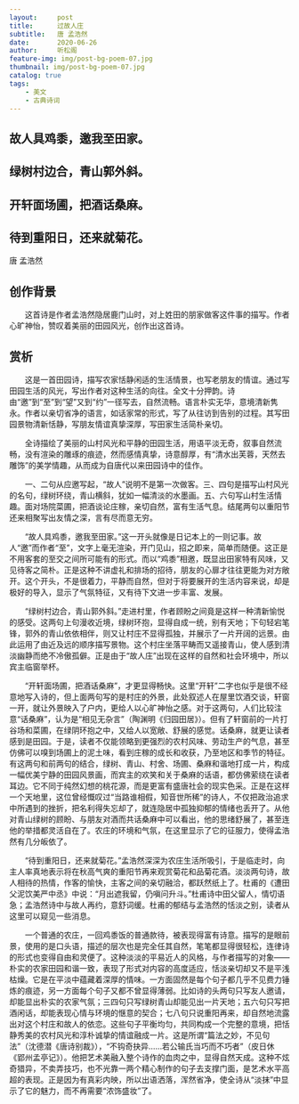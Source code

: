 ```yaml
---
layout:     post
title:      过故人庄
subtitle:   唐 孟浩然
date:       2020-06-26
author:     听松阁
feature-img: img/post-bg-poem-07.jpg
thumbnail: img/post-bg-poem-07.jpg
catalog: true
tags:
    - 美文
    - 古典诗词
---
```


## 故人具鸡黍，邀我至田家。

## 绿树村边合，青山郭外斜。

## 开轩面场圃，把酒话桑麻。

## 待到重阳日，还来就菊花。


唐 孟浩然


## 创作背景

　　这首诗是作者孟浩然隐居鹿门山时，对上姓田的朋家做客这件事的描写。作者心旷神怡，赞叹着美丽的田园风光，创作出这首诗。







## 赏析



　　这是一首田园诗，描写农家恬静闲适的生活情景，也写老朋友的情谊。通过写田园生活的风光，写出作者对这种生活的向往。全文十分押韵。诗由“邀”到“至”到“望”又到“约”一径写去，自然流畅。语言朴实无华，意境清新隽永。作者以亲切省净的语言，如话家常的形式，写了从往访到告别的过程。其写田园景物清新恬静，写朋友情谊真挚深厚，写田家生活简朴亲切。



　　全诗描绘了美丽的山村风光和平静的田园生活，用语平淡无奇，叙事自然流畅，没有渲染的雕琢的痕迹，然而感情真挚，诗意醇厚，有“清水出芙蓉，天然去雕饰”的美学情趣，从而成为自唐代以来田园诗中的佳作。



　　一、二句从应邀写起，“故人”说明不是第一次做客。三、四句是描写山村风光的名句，绿树环绕，青山横斜，犹如一幅清淡的水墨画。五、六句写山村生活情趣。面对场院菜圃，把酒谈论庄稼，亲切自然，富有生活气息。结尾两句以重阳节还来相聚写出友情之深，言有尽而意无穷。



　　“故人具鸡黍，邀我至田家。”这一开头就像是日记本上的一则记事。故人“邀”而作者“至”，文字上毫无渲染，开门见山，招之即来，简单而随便。这正是不用客套的至交之间所可能有的形式。而以“鸡黍”相邀，既显出田家特有风味，又见待客之简朴。正是这种不讲虚礼和排场的招待，朋友的心扉才往往更能为对方敞开。这个开头，不是很着力，平静而自然，但对于将要展开的生活内容来说，却是极好的导入，显示了气氛特征，又有待下文进一步丰富、发展。



　　“绿树村边合，青山郭外斜。”走进村里，作者顾盼之间竟是这样一种清新愉悦的感受。这两句上句漫收近境，绿树环抱，显得自成一统，别有天地；下句轻宕笔锋，郭外的青山依依相伴，则又让村庄不显得孤独，并展示了一片开阔的远景。由此运用了由近及远的顺序描写景物。这个村庄坐落平畴而又遥接青山，使人感到清淡幽静而绝不冷傲孤僻。正是由于“故人庄”出现在这样的自然和社会环境中，所以宾主临窗举杯。



　　“开轩面场圃，把酒话桑麻”，才更显得畅快。这里“开轩”二字也似乎是很不经意地写入诗的，但上面两句写的是村庄的外景，此处叙述人在屋里饮酒交谈，轩窗一开，就让外景映入了户内，更给人以心旷神怡之感。对于这两句，人们比较注意“话桑麻”，认为是“相见无杂言”（陶渊明《归园田居》）。但有了轩窗前的一片打谷场和菜圃，在绿阴环抱之中，又给人以宽敞、舒展的感觉。话桑麻，就更让读者感到是田园。于是，读者不仅能领略到更强烈的农村风味、劳动生产的气息，甚至仿佛可以嗅到场圃上的泥土味，看到庄稼的成长和收获，乃至地区和季节的特征。有这两句和前两句的结合，绿树、青山、村舍、场圃、桑麻和谐地打成一片，构成一幅优美宁静的田园风景画，而宾主的欢笑和关于桑麻的话语，都仿佛萦绕在读者耳边。它不同于纯然幻想的桃花源，而是更富有盛唐社会的现实色采。正是在这样一个天地里，这位曾经慨叹过“当路谁相假，知音世所稀”的诗人，不仅把政治追求中所遇到的挫折，把名利得失忘却了，就连隐居中孤独抑郁的情绪也丢开了。从他对青山绿树的顾盼、与朋友对酒而共话桑麻中可以看出，他的思绪舒展了，甚至连他的举措都灵活自在了。农庄的环境和气氛，在这里显示了它的征服力，使得孟浩然有几分皈依了。



　　“待到重阳日，还来就菊花。”孟浩然深深为农庄生活所吸引，于是临走时，向主人率真地表示将在秋高气爽的重阳节再来观赏菊花和品菊花酒。淡淡两句诗，故人相待的热情，作客的愉快，主客之间的亲切融洽，都跃然纸上了。杜甫的《遭田父泥饮美严中丞》中说：“月出遮我留，仍嗔问升斗。”杜甫诗中田父留人，情切语急；孟浩然诗中与故人再约，意舒词缓。杜甫的郁结与孟浩然的恬淡之别，读者从这里可以窥见一些消息。



　　一个普通的农庄，一回鸡黍饭的普通款待，被表现得富有诗意。描写的是眼前景，使用的是口头语，描述的层次也是完全任其自然，笔笔都显得很轻松，连律诗的形式也变得自由和灵便了。这种淡淡的平易近人的风格，与作者描写的对象——朴实的农家田园和谐一致，表现了形式对内容的高度适应，恬淡亲切却又不是平浅枯燥。它是在平淡中蕴藏着深厚的情味。一方面固然是每个句子都几乎不见费力锤炼的痕迹，另一方面每个句子又都不曾显得薄弱。比如诗的头两句只写友人邀请，却能显出朴实的农家气氛；三四句只写绿树青山却能见出一片天地；五六句只写把酒闲话，却能表现心情与环境的惬意的契合；七八句只说重阳再来，却自然地流露出对这个村庄和故人的依恋。这些句子平衡均匀，共同构成一个完整的意境，把恬静秀美的农村风光和淳朴诚挚的情谊融成一片。这是所谓“篇法之妙，不见句法”（沈德潜《唐诗别裁》），“不钩奇抉异……若公输氏当巧而不巧者”（皮日休《郢州孟亭记》）。他把艺术美融入整个诗作的血肉之中，显得自然天成。这种不炫奇猎异，不卖弄技巧，也不光靠一两个精心制作的句子去支撑门面，是艺术水平高超的表现。正是因为有真彩内映，所以出语洒落，浑然省净，使全诗从“淡抹”中显示了它的魅力，而不再需要“浓饰盛妆”了。
